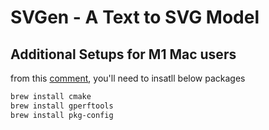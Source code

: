 # SVGen - A Text to SVG Model

## Additional Setups for M1 Mac users

from this [comment](https://github.com/google/sentencepiece/issues/378#issuecomment-969896519), you'll need to insatll below packages

```bash
brew install cmake
brew install gperftools
brew install pkg-config
```
